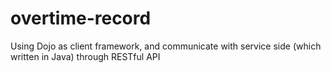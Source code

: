 # overtime-record
Using Dojo as client framework, and communicate with service side (which written in Java) through RESTful API
